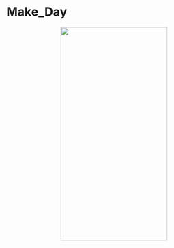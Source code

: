 # Make_Day
<p align="center">
  <img src="https://user-images.githubusercontent.com/118614364/227756940-0cc4b409-0c21-466b-89c8-d113e6e66630.png" width="250" height = "500" >
</p>

